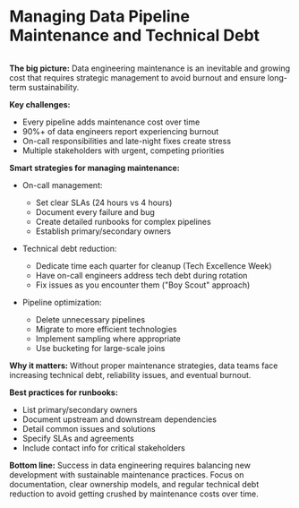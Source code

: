 # Managing Data Pipeline Maintenance and Technical Debt

```mermaid

```


**The big picture:** Data engineering maintenance is an inevitable and growing cost that requires strategic management to avoid burnout and ensure long-term sustainability.

**Key challenges:**

* Every pipeline adds maintenance cost over time
* 90%+ of data engineers report experiencing burnout
* On-call responsibilities and late-night fixes create stress
* Multiple stakeholders with urgent, competing priorities

**Smart strategies for managing maintenance:**

* On-call management:
  - Set clear SLAs (24 hours vs 4 hours)
  - Document every failure and bug
  - Create detailed runbooks for complex pipelines
  - Establish primary/secondary owners

* Technical debt reduction:
  - Dedicate time each quarter for cleanup (Tech Excellence Week)
  - Have on-call engineers address tech debt during rotation
  - Fix issues as you encounter them ("Boy Scout" approach)

* Pipeline optimization:
  - Delete unnecessary pipelines
  - Migrate to more efficient technologies
  - Implement sampling where appropriate
  - Use bucketing for large-scale joins

**Why it matters:** Without proper maintenance strategies, data teams face increasing technical debt, reliability issues, and eventual burnout.

**Best practices for runbooks:**

* List primary/secondary owners
* Document upstream and downstream dependencies
* Detail common issues and solutions
* Specify SLAs and agreements
* Include contact info for critical stakeholders

**Bottom line:** Success in data engineering requires balancing new development with sustainable maintenance practices. Focus on documentation, clear ownership models, and regular technical debt reduction to avoid getting crushed by maintenance costs over time.